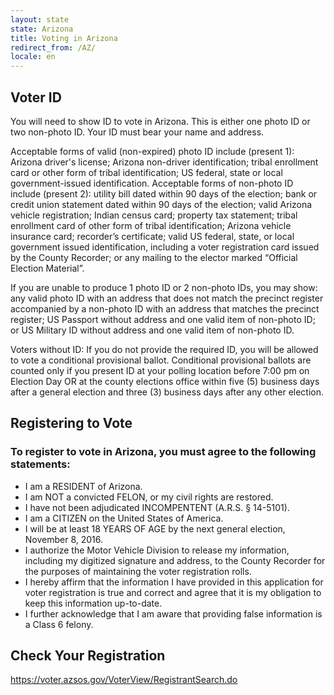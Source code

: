 ```yaml
---
layout: state
state: Arizona
title: Voting in Arizona
redirect_from: /AZ/
locale: en
---
```


## Voter ID

You will need to show ID to vote in Arizona. This is either one photo ID or two non-photo ID. Your ID must bear your name and address. 

Acceptable forms of valid (non-expired) photo ID include (present 1): Arizona driver's license; Arizona non-driver identification; tribal enrollment card or other form of tribal identification; US federal, state or local government-issued identification. Acceptable forms of non-photo ID include (present 2): utility bill dated within 90 days of the election; bank or credit union statement dated within 90 days of the election; valid Arizona vehicle registration; Indian census card; property tax statement; tribal enrollment card of other form of tribal identification; Arizona vehicle insurance card; recorder’s certificate; valid US federal, state, or local government issued identification, including a voter registration card issued by the County Recorder; or any mailing to the elector marked “Official Election Material”.

If you are unable to produce 1 photo ID or 2 non-photo IDs, you may show: any valid photo ID with an address that does not match the precinct register accompanied by a non-photo ID with an address that matches the precinct register; US Passport without address and one valid item of non-photo ID; or US Military ID without address and one valid item of non-photo ID.

Voters without ID: If you do not provide the required ID, you will be allowed to vote a conditional provisional ballot. Conditional provisional ballots are counted only if you present ID at your polling location before 7:00 pm on Election Day OR at the county elections office within five (5) business days after a general election and three (3) business days after any other election.

## Registering to Vote

### To register to vote in Arizona, you must agree to the following statements:

* I am a RESIDENT of Arizona.
* I am NOT a convicted FELON, or my civil rights are restored.
* I have not been adjudicated INCOMPENTENT (A.R.S. § 14-5101).
* I am a CITIZEN on the United States of America.
* I will be at least 18 YEARS OF AGE by the next general election, November 8, 2016.
* I authorize the Motor Vehicle Division to release my information, including my digitized signature and address, to the County Recorder for the purposes of maintaining the voter registration rolls.
* I hereby affirm that the information I have provided in this application for voter registration is true and correct and agree that it is my obligation to keep this information up-to-date.
* I further acknowledge that I am aware that providing false information is a Class 6 felony.

## Check Your Registration

<https://voter.azsos.gov/VoterView/RegistrantSearch.do>
